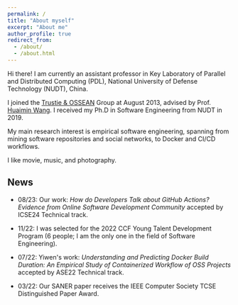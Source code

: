 ```yaml
---
permalink: /
title: "About myself"
excerpt: "About me"
author_profile: true
redirect_from: 
  - /about/
  - /about.html
---
```


Hi there! I am currently an assistant professor in Key Laboratory of Parallel and Distributed Computing (PDL), National University of Defense Technology (NUDT), China.

I joined the [Trustie & OSSEAN](https://www.trustie.net) Group at August 2013, advised by Prof. [Huaimin Wang](https://dblp.uni-trier.de/pers/hd/w/Wang:Huaimin). I received my Ph.D in Software Engineering from NUDT in 2019. 

My main research interest is empirical software engineering, spanning from mining software repositories and social networks, to Docker and CI/CD workflows.

I like movie, music, and photography. 

## News
* 08/23: Our work: *How do Developers Talk about GitHub Actions? Evidence from Online Software Development Community* accepted by ICSE24 Technical track.

* 11/22: I was selected for the 2022 CCF Young Talent Development Program (6 people; I am the only one in the field of Software Engineering).

* 07/22: Yiwen's work: *Understanding and Predicting Docker Build Duration: An Empirical Study of Containerized Workflow of OSS Projects* accepted by ASE22 Technical track.

* 03/22: Our SANER paper receives the IEEE Computer Society TCSE Distinguished Paper Award.



